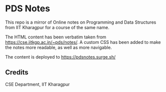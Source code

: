 # PDS Notes

This repo is a mirror of Online notes on Programming and Data Structures from IIT Kharagpur for a course of the same name.

The HTML content has been verbatim taken from https://cse.iitkgp.ac.in/~pds/notes/. A custom CSS has been added to make the notes more readable, as well as more navigable.

The content is deployed to https://pdsnotes.surge.sh/

## Credits

CSE Department, IIT Kharagpur
